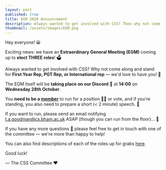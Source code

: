 ```yaml
---
layout: post
published: true
title: EGM 2020 Announcement
description: Always wanted to get involved with CSS? Then why not come along and stand for First Year Rep, PGT Rep, or International rep!
thumbnail: /assets/images/EGM.png
---
```


Hey everyone! 😀 

Exciting news: we have an **Extraordinary General Meeting (EGM)** coming up to **elect THREE roles**! 🗳️ 

Always wanted to get involved with CSS? Why not come along and stand for **First Year Rep, PGT Rep, or International rep** — we'd love to have you! 🙌


The EGM itself will be **taking place on our Discord** 👾 at **14:00** on **Wednesday 28th October**. 

You **need to be a [member](https://cssbham.com/join)** to run for a position 🏃‍♀️ or vote, and if you're standing, you also need to prepare a short (< 2 minute) speech. 💬 

If you want to run, please send an email notifying [t.a.goodman@cs.bham.ac.uk](mailto:t.a.goodman@cs.bham.ac.uk) ASAP (though you can run from the floor)... 📧 

If you have any more questions 🤔 please feel free to get in touch with one of the committee — we're more than happy to help!

You can also find descriptions of each of the roles up for grabs [here](../constitution.pdf).

Good luck! 

— The CSS Committee ❤️

